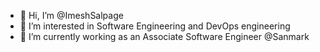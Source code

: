 - 👋 Hi, I’m @ImeshSalpage
- 👀 I’m interested in Software Engineering and DevOps engineering
- 🌱 I’m currently working as an Associate Software Engineer @Sanmark

